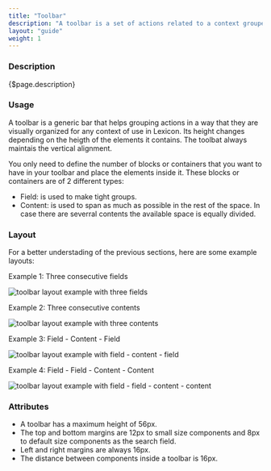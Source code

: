 ```yaml
---
title: "Toolbar"
description: "A toolbar is a set of actions related to a context grouped in a bar."
layout: "guide"
weight: 1
---
```


### Description

{$page.description}

### Usage

A toolbar is a generic bar that helps grouping actions in a way that they are visually organized for any context of use in Lexicon. Its height changes depending on the heigth of the elements it contains. The toolbat always maintais the vertical alignment.

You only need to define the number of blocks or containers that you want to have in your toolbar and place the elements inside it. These blocks or containers are of 2 different types:

* Field: is used to make tight groups.
* Content: is used to span as much as possible in the rest of the space. In case there are severral contents the available space is equally divided.

### Layout

For a better understading of the previous sections, here are some example layouts:

Example 1: Three consecutive fields

![toolbar layout example with three fields](../../../images/toolbarLayoutExample1.png)

Example 2: Three consecutive contents

![toolbar layout example with three contents](../../../images/toolbarLayoutExample2.png)

Example 3: Field - Content - Field

![toolbar layout example with field - content - field](../../../images/toolbarLayoutExample3.png)

Example 4: Field - Field - Content - Content

![toolbar layout example with field - field - content - content](../../../images/toolbarLayoutExample4.png)

### Attributes

* A toolbar has a maximum height of 56px.
* The top and bottom margins are 12px to small size components and 8px to default size components as the search field.
* Left and right margins are always 16px.
* The distance between components inside a toolbar is 16px.